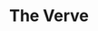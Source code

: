 ---
title: "The Verve"
summary: "The Verve were an English rock band that formed in Wigan in 1990. Core members: Richard Ashcroft , Nick McCabe , Simon Jones , and Peter Salisbury . Simon Tong was added as second guitarist for the album \"Urban Hymns\" but not included in the group's 2008 reformation. Group formed simply as Verve in 1991 . Early material tended toward guitar-based soundscapes influenced by My Bloody Valentine, but they would later become a more conventional alt-rock group. In April 1999 The Verve announced that they had mutually agreed to disband. 8 years later the original band reconciled their differences and reunited to record a new album and resume touring."
image: "the-verve.jpg"
apple_music_artist_url: "https://music.apple.com/gb/artist/the-verve/528110"
---